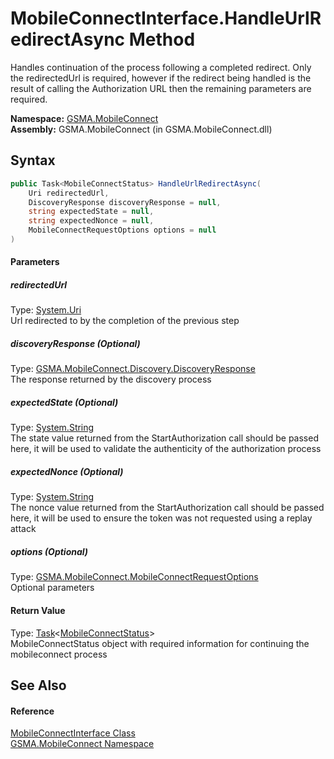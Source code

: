MobileConnectInterface.HandleUrlRedirectAsync Method
====================================================
Handles continuation of the process following a completed redirect. Only the redirectedUrl is required, however if the redirect being handled is the result of calling the Authorization URL then the remaining parameters are required.

**Namespace:** [GSMA.MobileConnect][1]  
**Assembly:** GSMA.MobileConnect (in GSMA.MobileConnect.dll)

Syntax
------

```csharp
public Task<MobileConnectStatus> HandleUrlRedirectAsync(
	Uri redirectedUrl,
	DiscoveryResponse discoveryResponse = null,
	string expectedState = null,
	string expectedNonce = null,
	MobileConnectRequestOptions options = null
)
```

#### Parameters

##### *redirectedUrl*
Type: [System.Uri][2]  
Url redirected to by the completion of the previous step

##### *discoveryResponse* (Optional)
Type: [GSMA.MobileConnect.Discovery.DiscoveryResponse][3]  
The response returned by the discovery process

##### *expectedState* (Optional)
Type: [System.String][4]  
The state value returned from the StartAuthorization call should be passed here, it will be used to validate the authenticity of the authorization process

##### *expectedNonce* (Optional)
Type: [System.String][4]  
The nonce value returned from the StartAuthorization call should be passed here, it will be used to ensure the token was not requested using a replay attack

##### *options* (Optional)
Type: [GSMA.MobileConnect.MobileConnectRequestOptions][5]  
Optional parameters

#### Return Value
Type: [Task][6]&lt;[MobileConnectStatus][7]>  
MobileConnectStatus object with required information for continuing the mobileconnect process

See Also
--------

#### Reference
[MobileConnectInterface Class][8]  
[GSMA.MobileConnect Namespace][1]  

[1]: ../README.md
[2]: http://msdn.microsoft.com/en-us/library/txt7706a
[3]: ../../GSMA.MobileConnect.Discovery/DiscoveryResponse/README.md
[4]: http://msdn.microsoft.com/en-us/library/s1wwdcbf
[5]: ../MobileConnectRequestOptions/README.md
[6]: http://msdn.microsoft.com/en-us/library/dd321424
[7]: ../MobileConnectStatus/README.md
[8]: README.md
[9]: ../../_icons/Help.png
